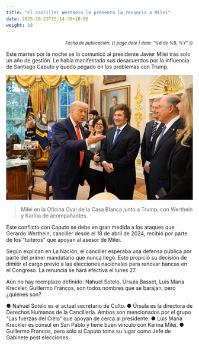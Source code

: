 ```yaml
---
title: "El canciller Werthein le presenta la renuncia a Milei"
date: 2025-10-23T15:14:39+10:00
weight: 18
---
```

<div align="right">
  <small><em>Fecha de publicación: {{ page.date | date: "%d de %B, %Y" }}</em></small>
</div>

Este martes por la noche se lo comunicó al presidente Javier Milei tras solo un año de gestión. Le había manifestado sus desacuerdos por la influencia de Santiago Caputo y quedó pegado en los problemas con Trump.

![Milei en la Oficina Oval](https://raw.githubusercontent.com/latrinchera/latrinchera/refs/heads/master/images/canciller.jpeg)
> Milei en la Oficina Oval de la Casa Blanca junto a Trump, con Werthein y Karina de acompañantes.


Este conflicto con Caputo se debe en gran medida a los ataques que Gerardo Werthein, canciller desde el 18 de abril de 2024, recibió por parte de los “tuiteros” que apoyan al asesor de Milei.

Según explican en La Nación, el canciller esperaba una defensa pública por parte del primer mandatario que nunca llegó. Esto propició su decisión de dimitir el cargo previo a las elecciones nacionales para renovar bancas en el Congreso. La renuncia se hará efectiva el lunes 27. 

Aún no hay reemplazo definido: Nahuel Sotelo, Úrsula Basset, Luis María Kreckler, Guillermo Francos, son todos nombres que se barajan, pero ¿quiénes son?

● Nahuel Sotelo es el actual secretario de Culto.
● Úrsula es la directora de Derechos Humanos de la Cancillería.
Ambos son mencionados por el grupo “Las fuerzas del Cielo” que apoyan de cerca al presidente. 
● Luis María Kreckler es cónsul en San Pablo y tiene buen vínculo con Karina Milei.
● Guillermo Francos, pero sólo si Caputo toma su lugar como Jefe de Gabinete post elecciones.

<!--Se subirá el 23 de octubre de 2025 -->
<!--Business advisory is the final tier of the accounting pyramid.-->
<!--more-->

<!--Business advisory involves reporting on performance as well as advising on strategic plans, risk assessment, and succession plans.

![Accounting Services](/images/austin-distel-nGc5RT2HmF0-unsplash.jpg)

# Objectives

Financial accounting and financial reporting are often used as synonyms.

1. According to International Financial Reporting Standards: the objective of financial reporting is:
2. To provide financial information that is useful to existing and potential investors, lenders and other creditors in making decisions about providing resources to the reporting entity.
3. According to the European Accounting Association:

## Relevance

Relevance is the capacity of the financial information to influence the decision of its users. The ingredients of relevance are the predictive value and confirmatory value. Materiality is a sub-quality of relevance.

> The ingredients of relevance are the predictive value and confirmatory value.

Information is considered material if its omission or misstatement could influence the economic decisions of users taken on the basis of the financial statements.

## Faithful Representation

Faithful representation means that the actual effects of the transactions shall be properly accounted for and reported in the financial statements. The words and numbers must match what really happened in the transaction. The ingredients of faithful representation are completeness, neutrality and free from error.

## Enhancing Qualitative Characteristics

### Verifiability

Verifiability implies consensus between the different knowledgeable and independent users of financial information. Such information must be supported by sufficient evidence to follow the principle of objectivity.

### Comparability

Comparability is the uniform application of accounting methods across entities in the same industry. The principle of consistency is under comparability. Consistency is the uniform application of accounting across points in time within an entity.

### Understandability

Understandability means that accounting reports should be expressed as clearly as possible and should be understood by those to whom the information is relevant.
Timeliness: Timeliness implies that financial information must be presented to the users before a decision is to be made.

---

## Statement of cash flows

The statement of cash flows considers the inputs and outputs in concrete cash within a stated period. The general template of a cash flow statement is as follows: Cash Inflow - Cash Outflow + Opening Balance = Closing Balance

| Cash Inflow | Outflow   | Opening Balance |
| ----------- | --------- | --------------- |
| _Monday_    | `Tuesday` | **Wednesday**   |
| 1           | 2         | 3               |

**Example 1:** in the beginning of September, Ellen started out with $5 in her bank account. During that same month, Ellen borrowed $20 from Tom. At the end of the month, Ellen bought a pair of shoes for $7. Ellen's cash flow statement for the month of September looks like this:

- Cash inflow: $20
- Cash outflow:$7
- Opening balance: $5
- Closing balance: $20 – $7 + $5 = $18

**Example 2:** in the beginning of June, WikiTables, a company that buys and resells tables, sold 2 tables. They'd originally bought the tables for $25 each, and sold them at a price of $50 per table. The first table was paid out in cash however the second one was bought in credit terms. WikiTables' cash flow statement for the month of June looks like this:

> **Important:** the cash flow statement only considers the exchange of actual cash, and ignores what the person in question owes or is owed.

## Statement of financial position (balance sheet)

The balance sheet is the financial statement showing a firm's assets, liabilities and equity (capital) at a set point in time, usually the end of the fiscal year reported on the accompanying income statement.

- **fixed assets**
  - property
  - building
  - equipment (such as factory machinery)
- **intangible assets**
  - copyrights
  - trademarks
  - patents
    - pending
    - international
- goodwill

Owner's equity, sometimes referred to as net assets, is represented differently depending on the type of business ownership. Business ownership can be in the form of a sole proprietorship, partnership, or a corporation. For a corporation, the owner's equity portion usually shows common stock, and retained earnings (earnings kept in the company). Retained earnings come from the retained earnings statement, prepared prior to the balance sheet.-->
